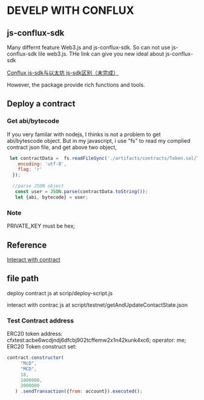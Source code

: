 # DEVELP WITH CONFLUX
## js-conflux-sdk 
Many differnt feature Web3.js and js-conflux-sdk. So can not use js-conflux-sdk lile web3.js. 
THe link can give you new ideal about js-conflux-sdk

[Conflux js-sdk与以太坊 js-sdk区别（未完成）](https://juejin.cn/post/6869647455588188168)

However, the package provide rich functions and tools.

## Deploy a contract 

### Get abi/bytecode
If you very familar with nodejs, I thinks is not a problem to get abi/bytescode object.
But in my javascript, i use "fs" to read my complied contract json file, and get above two object,
```js
 let contractData =  fs.readFileSync('./artifacts/contracts/Token.sol/Token.json', {
    encoding: 'utf-8',
    flag: 'r'
  });

  //parse JSON object
   const user = JSON.parse(contractData.toString());
   let {abi, bytecode} = user;

```
### Note
PRIVATE_KEY must be hex;

## Reference
[Interact with contract](https://github.com/Conflux-Chain/js-conflux-sdk/blob/master/docs/interact_with_contract.md)


## file path

deploy contract js at scrip/deploy-script.js

interact with contrac js at script/testnet/getAndUpdateContactState.json

### Test Contract address
ERC20 token address:  cfxtest:acbe6wcdjndj6dfcbj902tcffemw2x1n42kunk4xc6;
operator: me;
ERC20 Token construct set:

``` js
contract.constructor(
     "McD",
     "MCD",
     18,
     1000000,
     2000000
   ) .sendTransaction({from: account}).executed();

```

